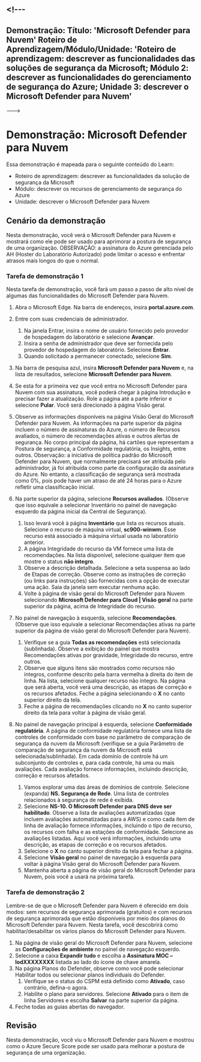 <a name="---"></a><!---
---
Demonstração: Título: 'Microsoft Defender para Nuvem' Roteiro de Aprendizagem/Módulo/Unidade: 'Roteiro de aprendizagem: descrever as funcionalidades das soluções de segurança da Microsoft; Módulo 2: descrever as funcionalidades do gerenciamento de segurança do Azure; Unidade 3: descrever o Microsoft Defender para Nuvem'
---
--->

# <a name="demo-microsoft-defender-for-cloud"></a>Demonstração: Microsoft Defender para Nuvem

Essa demonstração é mapeada para o seguinte conteúdo do Learn:

- Roteiro de aprendizagem: descrever as funcionalidades da solução de segurança da Microsoft
- Módulo: descrever os recursos de gerenciamento de segurança do Azure
- Unidade: descrever o Microsoft Defender para Nuvem

## <a name="demo-scenario"></a>Cenário da demonstração

Nesta demonstração, você verá o Microsoft Defender para Nuvem e mostrará como ele pode ser usado para aprimorar a postura de segurança de uma organização.  OBSERVAÇÃO: a assinatura do Azure gerenciada pelo AH (Hoster do Laboratório Autorizado) pode limitar o acesso e enfrentar atrasos mais longos do que o normal.

### <a name="demo-task-1"></a>Tarefa de demonstração 1

Nesta tarefa de demonstração, você fará um passo a passo de alto nível de algumas das funcionalidades do Microsoft Defender para Nuvem.

1. Abra o Microsoft Edge. Na barra de endereços, insira **portal.azure.com**.
1. Entre com suas credenciais de administrador.
    1. Na janela Entrar, insira o nome de usuário fornecido pelo provedor de hospedagem do laboratório e selecione **Avançar**.
    1. Insira a senha de administrador que deve ser fornecida pelo provedor de hospedagem do laboratório. Selecione **Entrar**.
    1. Quando solicitado a permanecer conectado, selecione **Sim**.

1. Na barra de pesquisa azul, insira **Microsoft Defender para Nuvem** e, na lista de resultados, selecione **Microsoft Defender para Nuvem**.

1. Se esta for a primeira vez que você entra no Microsoft Defender para Nuvem com sua assinatura, você poderá chegar à página Introdução e precisar fazer a atualização.  Role a página até a parte inferior e selecione **Pular**.  Você será direcionado à página Visão geral.

1. Observe as informações disponíveis na página Visão Geral do Microsoft Defender para Nuvem.  As informações na parte superior da página incluem o número de assinaturas do Azure, o número de Recursos avaliados, o número de recomendações ativas e outros alertas de segurança.  No corpo principal da página, há cartões que representam a Postura de segurança, a Conformidade regulatória, os Insights, entre outros.  Observação: a iniciativa de política padrão do Microsoft Defender para Nuvem, que normalmente precisará ser atribuída pelo administrador, já foi atribuída como parte da configuração da assinatura do Azure. No entanto, a classificação de segurança será mostrada como 0%, pois pode haver um atraso de até 24 horas para o Azure refletir uma classificação inicial.

1. Na parte superior da página, selecione **Recursos avaliados**.  (Observe que isso equivale a selecionar Inventário no painel de navegação esquerdo da página inicial da Central de Segurança).
    1. Isso levará você à página **Inventário** que lista os recursos atuais. Selecione o recurso de máquina virtual, **sc900-winwm**. Esse recurso está associado à máquina virtual usada no laboratório anterior.
    1. A página Integridade do recurso da VM fornece uma lista de recomendações.  Na lista disponível, selecione qualquer item que mostre o status **não íntegro**.
    1. Observe a descrição detalhada.  Selecione a seta suspensa ao lado de Etapas de correção. Observe como as instruções de correção (ou links para instruções) são fornecidas com a opção de executar uma ação.  Saia da janela sem executar nenhuma ação.
    1. Volte à página de visão geral do Microsoft Defender para Nuvem selecionando **Microsoft Defender para Cloud | Visão geral** na parte superior da página, acima de Integridade do recurso.

1. No painel de navegação à esquerda, selecione **Recomendações**.  (Observe que isso equivale a selecionar Recomendações ativas na parte superior da página de visão geral do Microsoft Defender para Nuvem).
    1. Verifique se a guia **Todas as recomendações** está selecionada (sublinhada).  Observe a exibição do painel que mostra Recomendações ativas por gravidade, Integridade do recurso, entre outros.
    1. Observe que alguns itens são mostrados como recursos não íntegros, conforme descrito pela barra vermelha à direita do item de linha.  Na lista, selecione qualquer recurso não íntegro.  Na página que será aberta, você verá uma descrição, as etapas de correção e os recursos afetados. Feche a página selecionando o **X** no canto superior direito da tela.
    1. Feche a página de recomendações clicando no **X** no canto superior direito da tela para voltar à página de visão geral.

1. No painel de navegação principal à esquerda, selecione **Conformidade regulatória**. A página de conformidade regulatória fornece uma lista de controles de conformidade com base no parâmetro de comparação de segurança da nuvem da Microsoft (verifique se a guia Parâmetro de comparação de segurança da nuvem da Microsoft está selecionada/sublinhada). Em cada domínio de controle há um subconjunto de controles e, para cada controle, há uma ou mais avaliações. Cada avaliação fornece informações, incluindo descrição, correção e recursos afetados.
    1. Vamos explorar uma das áreas de domínios de controle. Selecione (expanda) **NS. Segurança de Rede**. Uma lista de controles relacionados à segurança de rede é exibida.
    1. Selecione **NS-10. O Microsoft Defender para DNS deve ser habilitado**. Observe a lista de avaliações automatizadas (que incluem avaliações automatizadas para a AWS) e como cada item de linha de avaliação fornece informações, incluindo o tipo de recurso, os recursos com falha e as estações de conformidade. Selecione as avaliações listadas.  Aqui você verá informações, incluindo uma descrição, as etapas de correção e os recursos afetados.
    1. Selecione o **X** no canto superior direito da tela para fechar a página.
    1. Selecione **Visão geral** no painel de navegação à esquerda para voltar à página Visão geral do Microsoft Defender para Nuvem.
    1. Mantenha aberta a página de visão geral do Microsoft Defender para Nuvem, pois você a usará na próxima tarefa.

### <a name="demo-task-2"></a>Tarefa de demonstração 2

Lembre-se de que o Microsoft Defender para Nuvem é oferecido em dois modos: sem recursos de segurança aprimorada (gratuitos) e com recursos de segurança aprimorada que estão disponíveis por meio dos planos do Microsoft Defender para Nuvem. Nesta tarefa, você descobrirá como habilitar/desabilitar os vários planos do Microsoft Defender para Nuvem.

1. Na página de visão geral do Microsoft Defender para Nuvem, selecione as **Configurações de ambiente** no painel de navegação esquerdo.
1. Selecione a caixa **Expandir tudo** e escolha a **Assinatura MOC – lodXXXXXXXX** listada ao lado do ícone de chave amarela.
1. Na página Planos do Defender, observe como você pode selecionar Habilitar todos ou selecionar planos individuais do Defender. 
    1. Verifique se o status do CSPM está definido como **Ativado**, caso contrário, defina-o agora.  
    1. Habilite o plano para servidores.  Selecione **Ativado** para o item de linha Servidores e escolha **Salvar** na parte superior da página.
1. Feche todas as guias abertas do navegador.

## <a name="review"></a>Revisão

Nesta demonstração, você viu o Microsoft Defender para Nuvem e mostrou como o Azure Secure Score pode ser usado para melhorar a postura de segurança de uma organização.
